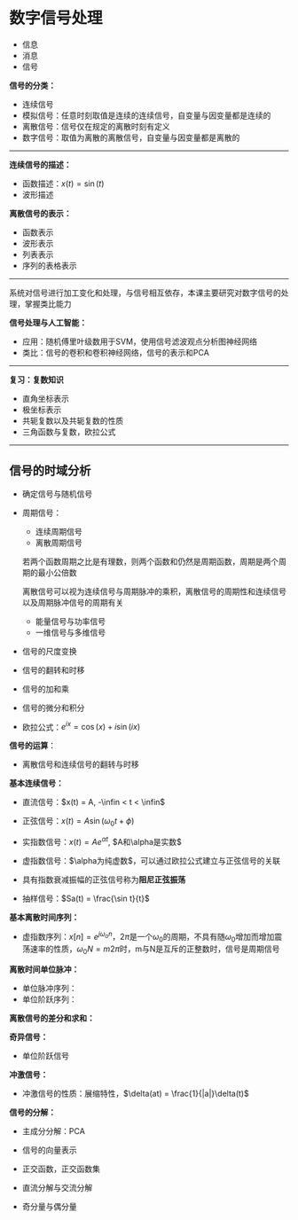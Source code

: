 # 数字信号处理

+ 信息
+ 消息
+ 信号

**信号的分类：**

+ 连续信号
+ 模拟信号：任意时刻取值是连续的连续信号，自变量与因变量都是连续的
+ 离散信号：信号仅在规定的离散时刻有定义
+ 数字信号：取值为离散的离散信号，自变量与因变量都是离散的

------

**连续信号的描述：**

+ 函数描述：$x(t) = \sin(t)$
+ 波形描述

**离散信号的表示：**

+ 函数表示
+ 波形表示
+ 列表表示
+ 序列的表格表示

------

系统对信号进行加工变化和处理，与信号相互依存，本课主要研究对数字信号的处理，掌握类比能力

**信号处理与人工智能：**

+ 应用：随机傅里叶级数用于SVM，使用信号滤波观点分析图神经网络
+ 类比：信号的卷积和卷积神经网络，信号的表示和PCA

------

**复习：复数知识**

+ 直角坐标表示
+ 极坐标表示
+ 共轭复数以及共轭复数的性质
+ 三角函数与复数，欧拉公式

------

## 信号的时域分析

+ 确定信号与随机信号

+ 周期信号：

  + 连续周期信号
  + 离散周期信号

  若两个函数周期之比是有理数，则两个函数和仍然是周期函数，周期是两个周期的最小公倍数

  离散信号可以视为连续信号与周期脉冲的乘积，离散信号的周期性和连续信号以及周期脉冲信号的周期有关

  + 能量信号与功率信号
  + 一维信号与多维信号
  
+ 信号的尺度变换

+ 信号的翻转和时移

+ 信号的加和乘

+ 信号的微分和积分

+ 欧拉公式：$e^{ix} = \cos (x)+ i\sin (ix)$

**信号的运算**：

+ 离散信号和连续信号的翻转与时移

**基本连续信号：**

+ 直流信号：$x(t) = A, -\infin < t < \infin$
+ 正弦信号：$x(t) = A\sin(\omega_0 t + \phi)$
+ 实指数信号：$x(t) =Ae^{\alpha t}$, $A和\alpha是实数$
+ 虚指数信号：$\alpha为纯虚数$，可以通过欧拉公式建立与正弦信号的关联
+ 具有指数衰减振幅的正弦信号称为**阻尼正弦振荡**

+ 抽样信号：$Sa(t) = \frac{\sin t}{t}$

**基本离散时间序列：**

+ 虚指数序列：$x[n]=e^{j\omega_on}$，$2\pi$是一个$\omega_0$的周期，不具有随$\omega_0$增加而增加震荡速率的性质，$\omega_0N=m2\pi$时，m与N是互斥的正整数时，信号是周期信号

**离散时间单位脉冲：**

+ 单位脉冲序列：
+ 单位阶跃序列：

**离散信号的差分和求和：**

**奇异信号：**

+ 单位阶跃信号

**冲激信号：**

+ 冲激信号的性质：展缩特性，$\delta(at) = \frac{1}{|a|}\delta(t)$

**信号的分解：**

+ 主成分分解：PCA
+ 信号的向量表示
+ 正交函数，正交函数集

+ 直流分解与交流分解
+ 奇分量与偶分量

